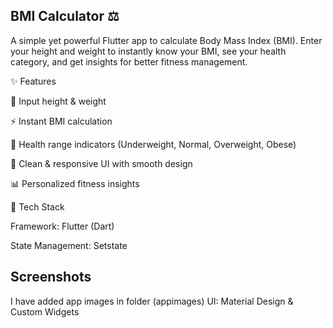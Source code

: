 ## BMI Calculator ⚖️

A simple yet powerful Flutter app to calculate Body Mass Index (BMI). Enter your height and weight to instantly know your BMI, see your health category, and get insights for better fitness management.

✨ Features

📏 Input height & weight

⚡ Instant BMI calculation

🎯 Health range indicators (Underweight, Normal, Overweight, Obese)

🎨 Clean & responsive UI with smooth design

📊 Personalized fitness insights

🚀 Tech Stack

Framework: Flutter (Dart)

State Management: Setstate

## Screenshots

I have added app images in folder (appimages)
UI: Material Design & Custom Widgets

